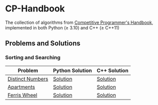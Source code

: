 # CP-Handbook

The collection of algorithms from
[Competitive Programmer's Handbook](./book.pdf), implemented in both
Python (≥ 3.10) and C++ (≥ C++11)

## Problems and Solutions

### Sorting and Searching

| Problem                                                   | Python Solution                                   | C++ Solution                                        |
|-----------------------------------------------------------|---------------------------------------------------|-----------------------------------------------------|
| [Distinct Numbers](https://cses.fi/problemset/task/1621/) | [Solution](./py_src/Sortings/distinct_numbers.py) | [Solution](./cpp_src/Sortings/distinct_numbers.cpp) | 
| [Apartments](https://cses.fi/problemset/task/1084/)       | [Solution](./py_src/Sortings/apartments.py)       | [Solution](./cpp_src/Sortings/apartment.cpp)        | 
| [Ferris Wheel](https://cses.fi/problemset/task/1090)      | [Solution](./py_src/Sortings/ferris_wheel.py)     | [Solution](./cpp_src/Sortings/ferris_wheel.cpp)     |
